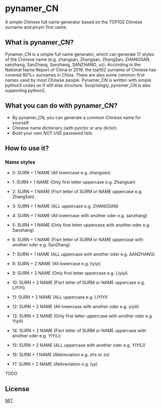 # pynamer_CN
A simple Chinese full name generator based on the TOP102 Chinese surname and pinyin first name.
## What is pynamer_CN?
Pynamer_CN is a simple full name generator, which can generate 17 styles of the Chinese name (e.g. zhangsan, Zhangsan, ZhangSan, ZHANGSAN, sanzhang, SanZhang, Sanzhang, SANZHANG, sz). According to the National Name Report of China in 2019, the top102 surname of Chinese has covered 80%+ surnames in China. 
There are also some common first names used by most Chinese people. Pynamer_CN is written with simple python3 codes us if-elif-else structure. Surprisingly, pynamer_CN is also supporting python2.
## What you can do with pynamer_CN?
- By pynamer_CN, you can generate a common Chinese name for yourself.
- Chinese name dictionary (with pyictor or any dictor).
- Build your own NOT USE password lists.
## How to use it?
### Name styles
- 0: SURN + 1 NAME (All lowercase e.g. zhangsan)
- 1: SURN + 1 NAME (Only first letter uppercase e.g. Zhangsan)
- 2: SURN + 1 NAME (Fisrt letter of SURM or NAME uppercase e.g. ZhangSan)
- 3: SURN + 1 NAME (ALL uppercase e.g. ZHANGSAN)

- 4: SURN + 1 NAME (All lowercase with another oder e.g. sanzhang)
- 5: SURN + 1 NAME (Only first letter uppercase with another oder e.g. Sanzhang)
- 6: SURN + 1 NAME (Fisrt letter of SURM or NAME uppercase with another oder e.g. SanZhang)
- 7: SURN + 1 NAME (ALL uppercase with another oder e.g. SANZHANG)


- 8: SURN + 2 NAME (All lowercase e.g. liyiyi)
- 9: SURN + 2 NAME (Only first letter uppercase e.g. Liyiyi)
- 10: SURN + 2 NAME (Fisrt letter of SURM or NAME uppercase e.g. LiYiYi)
- 11: SURN + 2 NAME (ALL uppercase e.g. LIYIYI)

- 12: SURN + 2 NAME (All lowercase with another oder e.g. yiyili)
- 13: SURN + 2 NAME (Only first letter uppercase with another oder e.g. Yiyili)
- 14: SURN + 2 NAME (Fisrt letter of SURM or NAME uppercase with another oder e.g. YiYiLi)
- 15: SURN + 2 NAME (ALL uppercase with another oder e.g. YIYILI)

- 16: SURN + 1 NAME (Abbreviation e.g. zhs or zs)
- 17: SURN + 2 NAME (Abbreviation e.g. lyy)

TODO

## License
[MIT](https://github.com/crazydogen/pynamer_CN/blob/master/LICENSE)
